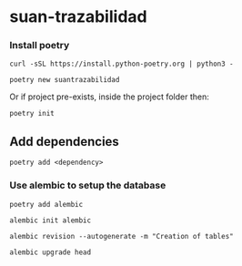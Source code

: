 # suan-trazabilidad

### Install poetry

```shell
curl -sSL https://install.python-poetry.org | python3 -

poetry new suantrazabilidad
```

Or if project pre-exists, inside the project folder then:

```shell
poetry init
```

## Add dependencies

```shell
poetry add <dependency>
```

### Use alembic to setup the database

```shell
poetry add alembic

alembic init alembic

alembic revision --autogenerate -m "Creation of tables"

alembic upgrade head
```
